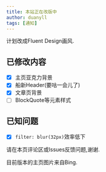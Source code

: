 ```yaml
---
title: 本站正在改版中
author: duanyll
tags: [通知]
---
```


计划改成Fluent Design画风.

<!-- more -->

## 已修改内容

- [x] 主页亚克力背景
- [x] 船新Header(要咕一会儿了)
- [x] 文章页背景
- [ ] BlockQuote等元素样式

## 已知问题

- [x] `filter: blur(32px)`效率低下

请在本页评论区或Issues反馈问题,谢谢.

目前版本的主页图片来自Bing.